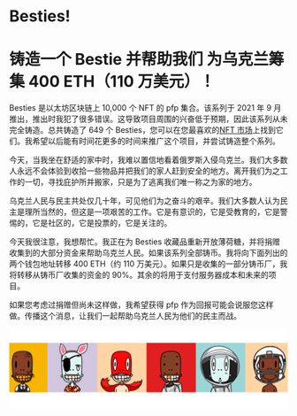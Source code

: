 # Besties!

# 铸造一个 Bestie 并帮助我们 为乌克兰筹集 400 ETH（110 万美元）！

Besties 是以太坊区块链上 10,000 个 NFT 的 pfp 集合。该系列于 2021 年 9 月推出，推出时我犯了很多错误。这导致项目周围的兴奋低于预期，因此该系列从未完全铸造。总共铸造了 649 个 Besties，您可以在您最喜欢的[NFT 市场](https://opensea.io/collection/bestiesspace)上找到它们。我希望以后能有时间花更多的时间来推广这个项目，并尝试铸造整个系列。

今天，当我坐在舒适的家中时，我难以置信地看着俄罗斯入侵乌克兰。我们大多数人永远不会体验到收拾一些物品并把我们的家人赶到安全的地方。离开我们为之工作的一切，寻找庇护所并搬家，只是为了逃离我们唯一称之为家的地方。

乌克兰人民与民主共处仅几十年，可见他们为之奋斗的艰辛。我们大多数人认为民主是理所当然的，但这是一项艰苦的工作。它是有意识的，它是受教育的，它是警惕的，它是社区的，它是投票的，它是关注的。

今天我很注意，我想帮忙。我正在为 Besties 收藏品重新开放薄荷糖，并将捐赠收集到的大部分资金来帮助乌克兰人民。如果该系列全部铸币。我将向下面列出的两个钱包地址转移 400 ETH（约 110 万美元）。如果只是收集的一部分铸币厂，我将转移从铸币厂收集的资金的 90%。其余的将用于支付服务器成本和未来的项目。

如果您考虑过捐赠但尚未这样做，我希望获得 pfp 作为回报可能会说服您这样做。传播这个消息，让我们一起帮助乌克兰人民为他们的民主而战。

![unnamed](unnamed.png)
